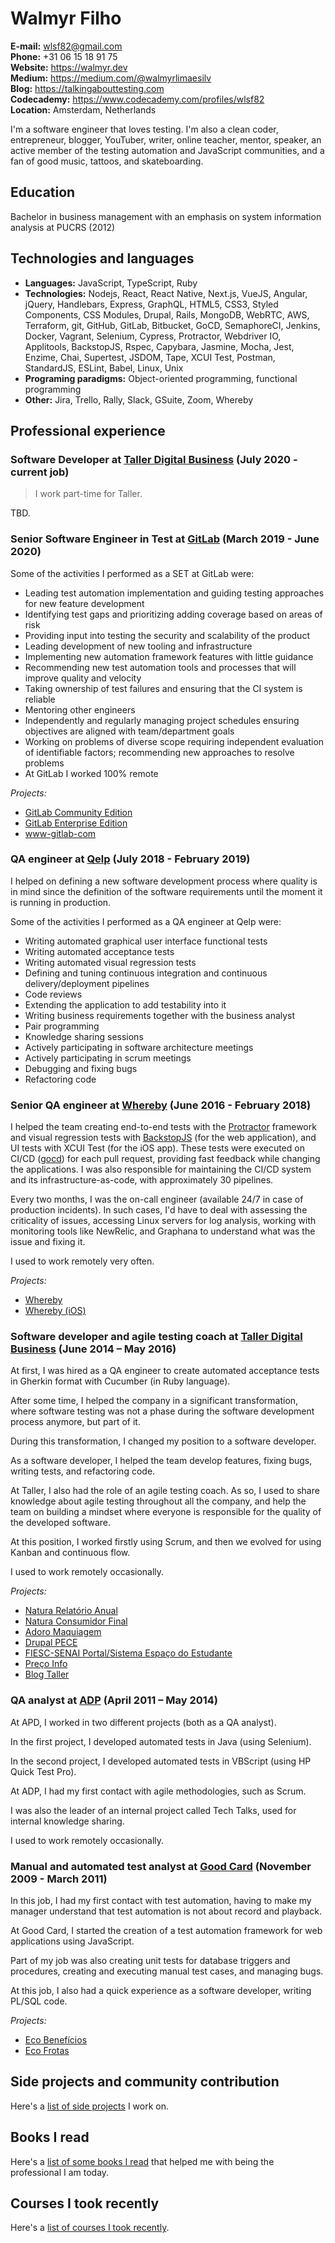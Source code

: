 # Walmyr Filho

**E-mail:** wlsf82@gmail.com  
**Phone:** +31 06 15 18 91 75  
**Website:** https://walmyr.dev  
**Medium:** https://medium.com/@walmyrlimaesilv  
**Blog:** https://talkingabouttesting.com  
**Codecademy:** https://www.codecademy.com/profiles/wlsf82  
**Location:** Amsterdam, Netherlands  

I'm a software engineer that loves testing. I'm also a clean coder, entrepreneur, blogger, YouTuber, writer, online teacher, mentor, speaker, an active member of the testing automation and JavaScript communities, and a fan of good music, tattoos, and skateboarding.

## Education
Bachelor in business management with an emphasis on system information analysis at PUCRS (2012)

## Technologies and languages

* **Languages:** JavaScript, TypeScript, Ruby
* **Technologies:** Nodejs, React, React Native, Next.js, VueJS, Angular, jQuery, Handlebars, Express, GraphQL, HTML5, CSS3, Styled Components, CSS Modules, Drupal, Rails, MongoDB, WebRTC, AWS, Terraform, git, GitHub, GitLab, Bitbucket, GoCD, SemaphoreCI, Jenkins, Docker, Vagrant, Selenium, Cypress, Protractor, Webdriver IO, Applitools, BackstopJS, Rspec, Capybara, Jasmine, Mocha, Jest, Enzime, Chai, Supertest, JSDOM, Tape, XCUI Test, Postman, StandardJS, ESLint, Babel, Linux, Unix
* **Programing paradigms:** Object-oriented programming, functional programming
* **Other:** Jira, Trello, Rally, Slack, GSuite, Zoom, Whereby

## Professional experience

### Software Developer at [Taller Digital Business](https://taller.net.br/en/) (July 2020 - current job)

> I work part-time for Taller.

TBD.

### Senior Software Engineer in Test at [GitLab](https://gitlab.com) (March 2019 - June 2020)

Some of the activities I performed as a SET at GitLab were:

- Leading test automation implementation and guiding testing approaches for new feature development
- Identifying test gaps and prioritizing adding coverage based on areas of risk
- Providing input into testing the security and scalability of the product
- Leading development of new tooling and infrastructure
- Implementing new automation framework features with little guidance
- Recommending new test automation tools and processes that will improve quality and velocity
- Taking ownership of test failures and ensuring that the CI system is reliable
- Mentoring other engineers
- Independently and regularly managing project schedules ensuring objectives are aligned with team/department goals
- Working on problems of diverse scope requiring independent evaluation of identifiable factors; recommending new approaches to resolve problems
- At GitLab I worked 100% remote

_Projects:_

- [GitLab Community Edition](https://gitlab.com/gitlab-org/gitlab-foss)
- [GitLab Enterprise Edition](https://gitlab.com/gitlab-org/gitlab)
- [www-gitlab-com](https://gitlab.com/gitlab-com/www-gitlab-com/)

### QA engineer at [Qelp](https://qelp.com) (July 2018 - February 2019)

I helped on defining a new software development process where quality is in mind since the definition of the software requirements until the moment it is running in production.

Some of the activities I performed as a QA engineer at Qelp were:

- Writing automated graphical user interface functional tests
- Writing automated acceptance tests
- Writing automated visual regression tests
- Defining and tuning continuous integration and continuous delivery/deployment pipelines
- Code reviews
- Extending the application to add testability into it
- Writing business requirements together with the business analyst
- Pair programming
- Knowledge sharing sessions
- Actively participating in software architecture meetings
- Actively participating in scrum meetings
- Debugging and fixing bugs
- Refactoring code

### Senior QA engineer at [Whereby](https://whereby.com/) (June 2016 - February 2018)

I helped the team creating end-to-end tests with the [Protractor](https://www.protractortest.org/#/) framework and visual regression tests with [BackstopJS](https://github.com/garris/BackstopJS) (for the web application), and UI tests with XCUI Test (for the iOS app). These tests were executed on CI/CD ([gocd](https://gocd.org)) for each pull request, providing fast feedback while changing the applications. I was also responsible for maintaining the CI/CD system and its infrastructure-as-code, with approximately 30 pipelines.

Every two months, I was the on-call engineer (available 24/7 in case of production incidents). In such cases, I'd have to deal with assessing the criticality of issues, accessing Linux servers for log analysis, working with monitoring tools like NewRelic, and Graphana to understand what was the issue and fixing it.

I used to work remotely very often.

_Projects:_

- [Whereby](https://whereby.com/)
- [Whereby (iOS)](https://apps.apple.com/us/app/whereby-video-meetings/id878583078)

### Software developer and agile testing coach at [Taller Digital Business](https://taller.net.br/en/) (June 2014 – May 2016)

At first, I was hired as a QA engineer to create automated acceptance tests in Gherkin format with Cucumber (in Ruby language).

After some time, I helped the company in a significant transformation, where software testing was not a phase during the software development process anymore, but part of it.

During this transformation, I changed my position to a software developer.

As a software developer, I helped the team develop features, fixing bugs, writing tests, and refactoring code.

At Taller, I also had the role of an agile testing coach. As so, I used to share knowledge about agile testing throughout all the company, and help the team on building a mindset where everyone is responsible for the quality of the developed software.

At this position, I worked firstly using Scrum, and then we evolved for using Kanban and continuous flow.

I used to work remotely occasionally.

_Projects:_

- [Natura Relatório Anual](https://www.natura.com.br/relatorio-anual)
- [Natura Consumidor Final](https://www.natura.com.br/)
- [Adoro Maquiagem](https://adoromaquiagem.com.br/)
- [Drupal PECE](https://github.com/PECE-project/drupal-pece)
- [FIESC-SENAI Portal/Sistema Espaço do Estudante](https://estudante.sc.senai.br/)
- [Preço Info](https://precoinfo.com.br)
- [Blog Taller](https://blog.taller.net.br/author/walmyr/)


### QA analyst at [ADP](https://www.adp.com) (April 2011 – May 2014)

At APD, I worked in two different projects (both as a QA analyst).

In the first project, I developed automated tests in Java (using Selenium).

In the second project, I developed automated tests in VBScript (using HP Quick Test Pro).

At ADP, I had my first contact with agile methodologies, such as Scrum.

I was also the leader of an internal project called Tech Talks, used for internal knowledge sharing.

I used to work remotely occasionally.

### Manual and automated test analyst at [Good Card](https://goodcard.com.br) (November 2009 - March 2011)

In this job, I had my first contact with test automation, having to make my manager understand that test automation is not about record and playback.

At Good Card, I started the creation of a test automation framework for web applications using JavaScript.

Part of my job was also creating unit tests for database triggers and procedures, creating and executing manual test cases, and managing bugs.

At this job, I also had a quick experience as a software developer, writing PL/SQL code.

_Projects:_

- [Eco Benefícios](https://www.ecobeneficios.com.br)
- [Eco Frotas](https://www.ecofrotas.com.br)

## Side projects and community contribution

Here's a [list of side projects](./partials/SIDE_PROJECTS.md) I work on.

## Books I read

Here's a [list of some books I read](./partials/BOOKS.md) that helped me with being the professional I am today.

## Courses I took recently

Here's a [list of courses I took recently](./partials/COURSES.md).
